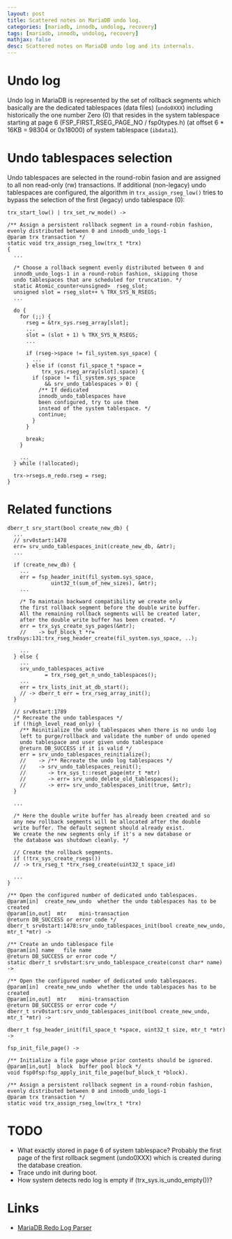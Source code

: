 ```yaml
---
layout: post
title: Scattered notes on MariaDB undo log.
categories: [mariadb, innodb, undolog, recovery]
tags: [mariadb, innodb, undolog, recovery]
mathjax: false
desc: Scattered notes on MariaDB undo log and its internals.
---
```


# Undo log

Undo log in MariaDB is represented by the set of rollback segments which basically
are the dedicated tablespaces (data files) (`undo0XXX`) including historically the
one number Zero (0) that resides in the system tablespace starting at page 6
(FSP_FIRST_RSEG_PAGE_NO / fsp0types.h) (at offset 6 * 16KB = 98304 or 0x18000)
of system tablespace (`ibdata1`).

# Undo tablespaces selection

Undo tablespaces are selected in the round-robin fasion and are assigned to all
non read-only (rw) transactions. If additional (non-legacy) undo tablespaces
are configured, the algorithm in `trx_assign_rseg_low()` tries to bypass the
selection of the first (legacy) undo tablespace (0):

```
trx_start_low() | trx_set_rw_mode() ->

/** Assign a persistent rollback segment in a round-robin fashion,
evenly distributed between 0 and innodb_undo_logs-1
@param trx transaction */
static void trx_assign_rseg_low(trx_t *trx)
{
  ...

  /* Choose a rollback segment evenly distributed between 0 and
  innodb_undo_logs-1 in a round-robin fashion, skipping those
  undo tablespaces that are scheduled for truncation. */
  static Atomic_counter<unsigned>  rseg_slot;
  unsigned slot = rseg_slot++ % TRX_SYS_N_RSEGS;
  ...

  do {
    for (;;) {
      rseg = &trx_sys.rseg_array[slot];
      ...
      slot = (slot + 1) % TRX_SYS_N_RSEGS;
      ...

      if (rseg->space != fil_system.sys_space) {
        ...
      } else if (const fil_space_t *space =
           trx_sys.rseg_array[slot].space) {
        if (space != fil_system.sys_space
            && srv_undo_tablespaces > 0) {
          /** If dedicated
          innodb_undo_tablespaces have
          been configured, try to use them
          instead of the system tablespace. */
          continue;
        }
      }

      break;
    }

    ...
  } while (!allocated);

  trx->rsegs.m_redo.rseg = rseg;
}
```


# Related functions

```
dberr_t srv_start(bool create_new_db) {
  ...
  // srv0start:1478
  err= srv_undo_tablespaces_init(create_new_db, &mtr);
  ...

  if (create_new_db) {
    ...
    err = fsp_header_init(fil_system.sys_space,
              uint32_t(sum_of_new_sizes), &mtr);
    ...

    /* To maintain backward compatibility we create only
    the first rollback segment before the double write buffer.
    All the remaining rollback segments will be created later,
    after the double write buffer has been created. */
    err = trx_sys_create_sys_pages(&mtr);
    //    -> buf_block_t *r= trx0sys:131:trx_rseg_header_create(fil_system.sys_space, ..);

    ...
  } else {
    ...
    srv_undo_tablespaces_active
            = trx_rseg_get_n_undo_tablespaces();
    ...
    err = trx_lists_init_at_db_start();
    // -> dberr_t err = trx_rseg_array_init();
  }

  // srv0start:1789
  /* Recreate the undo tablespaces */
  if (!high_level_read_only) {
    /** Reinitialize the undo tablespaces when there is no undo log
    left to purge/rollback and validate the number of undo opened
    undo tablespace and user given undo tablespace
    @return DB_SUCCESS if it is valid */
    err = srv_undo_tablespaces_reinitialize();
    //    -> /** Recreate the undo log tablespaces */
    //    -> srv_undo_tablespaces_reinit();
    //       -> trx_sys_t::reset_page(mtr_t *mtr)
    //       -> err= srv_undo_delete_old_tablespaces();
    //       -> err= srv_undo_tablespaces_init(true, &mtr);
  }

  ...

  /* Here the double write buffer has already been created and so
  any new rollback segments will be allocated after the double
  write buffer. The default segment should already exist.
  We create the new segments only if it's a new database or
  the database was shutdown cleanly. */

  // Create the rollback segments.
  if (!trx_sys_create_rsegs())
  // -> trx_rseg_t *trx_rseg_create(uint32_t space_id)

  ...
}

/** Open the configured number of dedicated undo tablespaces.
@param[in]  create_new_undo  whether the undo tablespaces has to be created
@param[in,out]  mtr    mini-transaction
@return DB_SUCCESS or error code */
dberr_t srv0start:1478:srv_undo_tablespaces_init(bool create_new_undo, mtr_t *mtr) ->

/** Create an undo tablespace file
@param[in] name   file name
@return DB_SUCCESS or error code */
static dberr_t srv0start:srv_undo_tablespace_create(const char* name) ->

/** Open the configured number of dedicated undo tablespaces.
@param[in]  create_new_undo  whether the undo tablespaces has to be created
@param[in,out]  mtr    mini-transaction
@return DB_SUCCESS or error code */
dberr_t srv0start:srv_undo_tablespaces_init(bool create_new_undo, mtr_t *mtr) ->

dberr_t fsp_header_init(fil_space_t *space, uint32_t size, mtr_t *mtr) ->

fsp_init_file_page() ->

/** Initialize a file page whose prior contents should be ignored.
@param[in,out]  block  buffer pool block */
void fsp0fsp:fsp_apply_init_file_page(buf_block_t *block).

/** Assign a persistent rollback segment in a round-robin fashion,
evenly distributed between 0 and innodb_undo_logs-1
@param trx transaction */
static void trx_assign_rseg_low(trx_t *trx)
```

TODO
===

- What exactly stored in page 6 of system tablespace? Probably the first page
of the first rollback segment (undo0XXX) which is created during the database
creation.
- Trace undo init during boot.
- How system detects redo log is empty if (trx_sys.is_undo_empty())?

Links
===

- [MariaDB Redo Log Parser](https://github.com/sitano/mdbutil)
